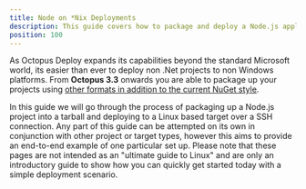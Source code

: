 ```yaml
---
title: Node on *Nix Deployments
description: This guide covers how to package and deploy a Node.js application to a Linux deployment target over a SSH connection.
position: 100
---
```


As Octopus Deploy expands its capabilities beyond the standard Microsoft world, its easier than ever to deploy non .Net projects to non Windows platforms. From **Octopus 3.3** onwards you are able to package up your projects using [other formats in addition to the current NuGet style](/docs/packaging-applications/supported-packages.md).

In this guide we will go through the process of packaging up a Node.js project into a tarball and deploying to a Linux based target over a SSH connection. Any part of this guide can be attempted on its own in conjunction with other project or target types, however this aims to provide an end-to-end example of one particular set up. Please note that these pages are not intended as an "ultimate guide to Linux" and are only an introductory guide to show how you can quickly get started today with a simple deployment scenario.
